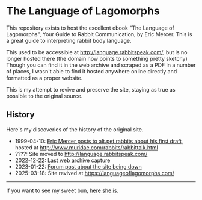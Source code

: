 # The Language of Lagomorphs

This repository exists to host the excellent ebook "The Language of Lagomorphs", Your Guide to Rabbit Communication, by Eric Mercer. This is a great guide to interpreting rabbit body language.

This used to be accessible at http://language.rabbitspeak.com/, but is no longer hosted there (the domain now points to something pretty sketchy) Though you can find it in the web archive and scraped as a PDF in a number of places, I wasn't able to find it hosted anywhere online directly and formatted as a proper website.

This is my attempt to revive and preserve the site, staying as true as possible to the original source.

## History

Here's my discoveries of the history of the original site.

- 1999-04-10: [Eric Mercer posts to alt.pet.rabbits about his first draft](https://groups.google.com/g/alt.pets.rabbits/c/JjOLOVOATt8), hosted at http://www.muridae.com/rabbits/rabbittalk.html
- ????: Site moved to http://language.rabbitspeak.com/
- 2022-12-22: [Last web archive capture](https://web.archive.org/web/20221222220449/http://language.rabbitspeak.com/)
- 2023-01-22: [Forum post about the site being down](https://www.rabbitsonline.net/threads/language-of-lagomorphs-is-it-gone-forever.105436/)
- 2025-03-18: Site revived at https://languageoflagomorphs.com/

---

If you want to see my sweet bun, [here she is](https://content.camlittle.com/2023-10-09-export-pancake-2.jpg).
